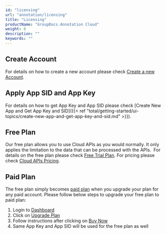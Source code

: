 ```yaml
---
id: "licensing"
url: "annotation/licensing"
title: "Licensing"
productName: "GroupDocs.Annotation Cloud"
weight: 6
description: ""
keywords: ""
---
```

## Create Account ##

For details on how to create a new account please check [Create a new Account](https://id.containerize.com/signup).

## Apply App SID and App Key ##

For details on how to get App Key and App SID please check [Create New App and Get App Key and SID]({{< ref "total/getting-started/ui-topics/create-new-app-and-get-app-key-and-sid.md" >}}).

## Free Plan ##

Our free plan allows you to use Cloud APIs as you would normally. It only applies the limitation to the data that can be processed with the APIs.  For details on the free plan please check [Free Trial Plan](https://purchase.groupdocs.cloud/trial). For pricing please check [Cloud APIs Pricing](https://purchase.groupdocs.cloud/pricing).

## Paid Plan ##

The free plan simply becomes [paid plan](https://purchase.groupdocs.cloud/pricing) when you upgrade your plan for any paid account. Please follow below steps to upgrade your free plan to paid plan:

1. Login to [Dashboard](https://dashboard.groupdocs.cloud)
2. Click on [Upgrade Plan](https://dashboard.groupdocs.cloud/#/plan)
3. Follow instructions after clicking on [Buy Now](https://dashboard.groupdocs.cloud/#/plan/subscribe/320)
4. Same App Key and App SID will be used for the free plan as well
